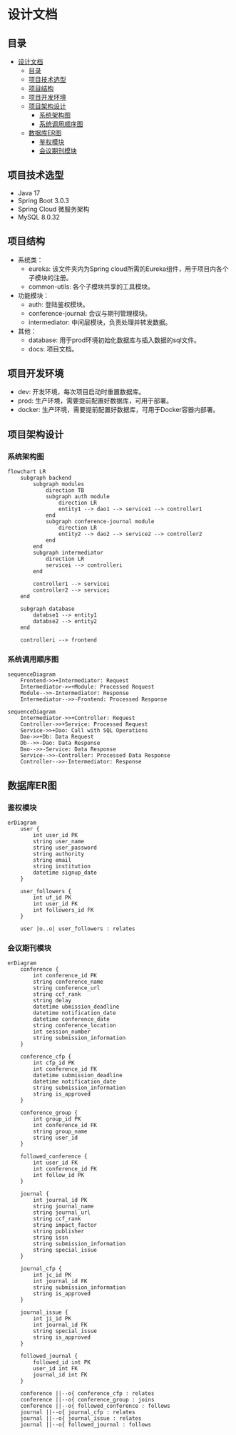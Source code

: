 # 设计文档

## 目录

- [设计文档](#设计文档)
  - [目录](#目录)
  - [项目技术选型](#项目技术选型)
  - [项目结构](#项目结构)
  - [项目开发环境](#项目开发环境)
  - [项目架构设计](#项目架构设计)
    - [系统架构图](#系统架构图)
    - [系统调用顺序图](#系统调用顺序图)
  - [数据库ER图](#数据库er图)
    - [鉴权模块](#鉴权模块)
    - [会议期刊模块](#会议期刊模块)

## 项目技术选型

- Java 17
- Spring Boot 3.0.3
- Spring Cloud 微服务架构
- MySQL 8.0.32

## 项目结构

- 系统类：
  - eureka: 该文件夹内为Spring cloud所需的Eureka组件，用于项目内各个子模块的注册。
  - common-utils: 各个子模块共享的工具模块。
- 功能模块：
  - auth: 登陆鉴权模块。
  - conference-journal: 会议与期刊管理模块。
  - intermediator: 中间层模块，负责处理并转发数据。
- 其他：
  - database: 用于prod环境初始化数据库与插入数据的sql文件。
  - docs: 项目文档。

## 项目开发环境

- dev: 开发环境，每次项目启动时重置数据库。
- prod: 生产环境，需要提前配置好数据库，可用于部署。
- docker: 生产环境，需要提前配置好数据库，可用于Docker容器内部署。

## 项目架构设计

### 系统架构图

``` mermaid
flowchart LR
    subgraph backend
        subgraph modules
            direction TB
            subgraph auth module
                direction LR
                entity1 --> dao1 --> service1 --> controller1
            end
            subgraph conference-journal module 
                direction LR
                entity2 --> dao2 --> service2 --> controller2
            end
        end
        subgraph intermediator
            direction LR
            servicei --> controlleri
        end

        controller1 --> servicei
        controller2 --> servicei
    end

    subgraph database
        databse1 --> entity1
        databse2 --> entity2
    end

    controlleri --> frontend
```

### 系统调用顺序图

```mermaid
sequenceDiagram
    Frontend->>+Intermediator: Request
    Intermediator->>+Module: Processed Request
    Module-->>-Intermediator: Response
    Intermediator-->>-Frontend: Processed Response
```

```mermaid
sequenceDiagram
    Intermediator->>+Controller: Request
    Controller->>+Service: Processed Request
    Service->>+Dao: Call with SQL Operations
    Dao->>+Db: Data Request
    Db-->>-Dao: Data Response
    Dao-->>-Service: Data Response
    Service-->>-Controller: Processed Data Response
    Controller-->>-Intermediator: Response
```

## 数据库ER图

### 鉴权模块

```mermaid
erDiagram
    user {
        int user_id PK
        string user_name
        string user_password
        string authority
        string email
        string institution
        datetime signup_date
    }

    user_followers {
        int uf_id PK
        int user_id FK
        int followers_id FK
    }

    user |o..o| user_followers : relates

```

### 会议期刊模块

```mermaid
erDiagram
    conference {
        int conference_id PK
        string conference_name
        string conference_url
        string ccf_rank
        string delay
        datetime ubmission_deadline
        datetime notification_date
        datetime conference_date
        string conference_location
        int session_number
        string submission_information
    }

    conference_cfp {
        int cfp_id PK
        int conference_id FK
        datetime submission_deadline
        datetime notification_date
        string submission_information
        string is_approved
    }

    conference_group {
        int group_id PK
        int conference_id FK
        string group_name
        string user_id
    }

    followed_conference {
        int user_id FK
        int conference_id FK
        int follow_id PK
    }

    journal {
        int journal_id PK
        string journal_name
        string journal_url
        string ccf_rank
        string impact_factor
        string publisher
        string issn
        string submission_information
        string special_issue
    }

    journal_cfp {
        int jc_id PK
        int journal_id FK
        string submission_information
        string is_approved
    }

    journal_issue {
        int ji_id PK
        int journal_id FK
        string special_issue
        string is_approved
    }

    followed_journal {
        followed_id int PK
        user_id int FK
        journal_id int FK
    }

    conference ||--o{ conference_cfp : relates
    conference ||--o{ conference_group : joins
    conference ||--o{ followed_conference : follows
    journal ||--o{ journal_cfp : relates
    journal ||--o{ journal_issue : relates
    journal ||--o{ followed_journal : follows

```
